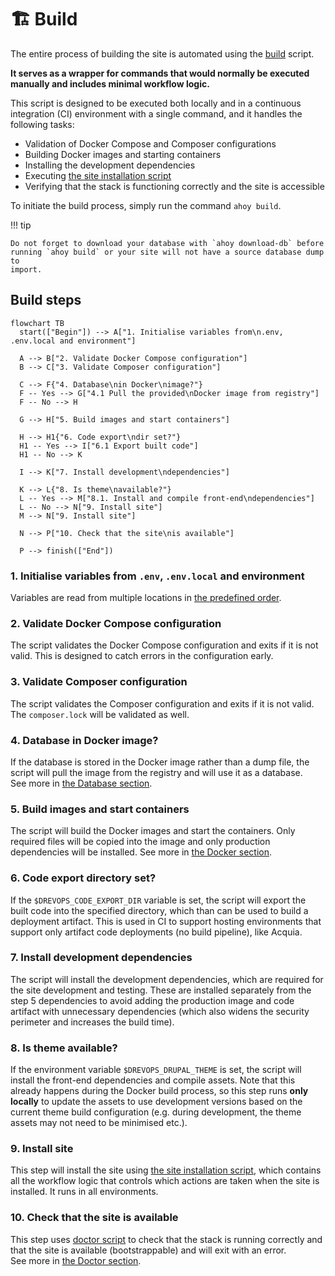 # 🏗️ Build

The entire process of building the site is automated using the [build](../../../../scripts/drevops/build.sh)
script.

**It serves as a wrapper for commands that would normally be
executed manually and includes minimal workflow logic.**

This script is designed to be executed both locally and in a continuous
integration (CI) environment with a single command, and it handles the following
tasks:

- Validation of Docker Compose and Composer configurations
- Building Docker images and starting containers
- Installing the development dependencies
- Executing [the site installation script](../../../../scripts/drevops/drupal-install-site.sh)
- Verifying that the stack is functioning correctly and the site is
   accessible

To initiate the build process, simply run the command `ahoy build`.

!!! tip

    Do not forget to download your database with `ahoy download-db` before
    running `ahoy build` or your site will not have a source database dump to
    import.

## Build steps

```mermaid
flowchart TB
  start(["Begin"]) --> A["1. Initialise variables from\n.env, .env.local and environment"]

  A --> B["2. Validate Docker Compose configuration"]
  B --> C["3. Validate Composer configuration"]

  C --> F{"4. Database\nin Docker\nimage?"}
  F -- Yes --> G["4.1 Pull the provided\nDocker image from registry"]
  F -- No --> H

  G --> H["5. Build images and start containers"]

  H --> H1{"6. Code export\ndir set?"}
  H1 -- Yes --> I["6.1 Export built code"]
  H1 -- No --> K

  I --> K["7. Install development\ndependencies"]

  K --> L{"8. Is theme\navailable?"}
  L -- Yes --> M["8.1. Install and compile front-end\ndependencies"]
  L -- No --> N["9. Install site"]
  M --> N["9. Install site"]

  N --> P["10. Check that the site\nis available"]

  P --> finish(["End"])
```

### 1. Initialise variables from `.env`, `.env.local` and environment

   Variables are read from multiple locations in [the predefined order](/tools/variables/#Override-order-bottom-values-win).

### 2. Validate Docker Compose configuration

   The script validates the Docker Compose configuration and exits if it is not
   valid. This is designed to catch errors in the configuration early.

### 3. Validate Composer configuration

   The script validates the Composer configuration and exits if it is not valid.
   The `composer.lock` will be validated as well.

### 4. Database in Docker image?

   If the database is stored in the Docker image rather than a dump file, the
   script will pull the image from the registry and will use it as a database.<br />
   See more in [the Database section](/tools/database/#Database-in-Docker-image).

### 5. Build images and start containers

   The script will build the Docker images and start the containers.
   Only required files will be copied into the image and only production
   dependencies will be installed. See more in [the Docker section](/tools/docker/overview).

### 6. Code export directory set?

   If the `$DREVOPS_CODE_EXPORT_DIR` variable is set, the script will export the
   built code into the specified directory, which than can be used to build a
   deployment artifact. This is used in CI to support hosting environments
   that support only artifact code deployments (no build pipeline), like Acquia.

### 7. Install development dependencies

   The script will install the development dependencies, which are required for
   the site development and testing. These are installed separately from the
   step 5 dependencies to avoid adding the production image and code artifact
   with unnecessary dependencies (which also widens the security perimeter and
   increases the build time).

### 8. Is theme available?

   If the environment variable `$DREVOPS_DRUPAL_THEME` is set, the script will
   install the front-end dependencies and compile assets. Note that this already
   happens during the Docker build process, so this step runs **only locally**
   to update the assets to use development versions based on the current theme
   build configuration (e.g. during development, the theme assets may not need
   to be minimised etc.).

### 9. Install site

   This step will install the site using [the site installation script](../../../../scripts/drevops/drupal-install-site.sh),
   which contains all the workflow logic that controls which actions are taken
   when the site is installed. It runs in all environments.

### 10. Check that the site is available

   This step uses [doctor script](../../../../scripts/drevops/doctor.sh) to
   check that the stack is running correctly and that the site is available
   (bootstrappable) and will exit with an error.<br />
   See more in [the Doctor section](/tools/doctor).
